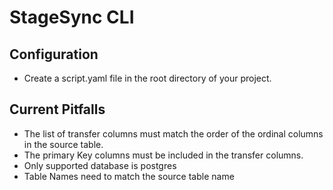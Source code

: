 # StageSync CLI

## Configuration

- Create a script.yaml file in the root directory of your project.

## Current Pitfalls

- The list of transfer columns must match the order of the ordinal columns in the source table.
- The primary Key columns must be included in the transfer columns.
- Only supported database is postgres
- Table Names need to match the source table name